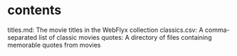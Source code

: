 # contents

titles.md: The movie titles in the WebFlyx collection
classics.csv: A comma-separated list of classic movies
quotes: A directory of files containing memorable quotes from movies








































































